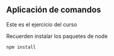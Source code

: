 ## Aplicación de comandos


Este es el ejercicio del curso


Recuerden instalar los paquetes de node 

```
npm install
```